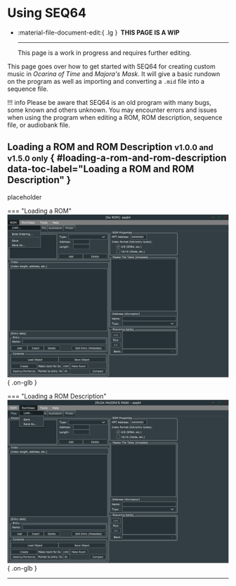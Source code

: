 # Using SEQ64

<div class="grid cards" markdown>

-   :material-file-document-edit:{ .lg } __&nbsp;THIS PAGE IS A WIP__
  
    ---

    This page is a work in progress and requires further editing.

</div>

This page goes over how to get started with SEQ64 for creating custom music in *Ocarina of Time* and *Majora's Mask*. It will give a basic rundown on the program as well as importing and converting a `.mid` file into a sequence file.

!!! info
    Please be aware that SEQ64 is an old program with many bugs, some known and others unknown. You may encounter errors and issues when using the program when editing a ROM, ROM description, sequence file, or audiobank file.

## Loading a ROM and ROM Description <small>v1.0.0 and v1.5.0 only</small> { #loading-a-rom-and-rom-description data-toc-label="Loading a ROM and ROM Description" }
placeholder

=== "Loading a  ROM"
    ![](../assets/images/seq64/seq64-load-rom.png){ .on-glb }

=== "Loading a ROM Description"
    ![](../assets/images/seq64/seq64-load-romdesc.png){ .on-glb }

-----